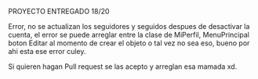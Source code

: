 PROYECTO ENTREGADO 18/20

Error, no se actualizan los seguidores y seguidos despues de desactivar la cuenta, el error se puede arreglar entre la clase de MiPerfil, MenuPrincipal boton Editar al momento
de crear el objeto o tal vez no sea eso, bueno por ahi esta ese error culey.

Si quieren hagan Pull request se las acepto y arreglan esa mamada xd.
